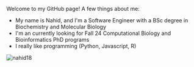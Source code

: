 Welcome to my GitHub page! A few things about me:

* My name is Nahid, and I'm a Software Engineer with a BSc degree in Biochemistry and Molecular Biology
* I'm an currently looking for Fall 24 Computational Biology and Bioinformatics PhD programs
* I really like programming (Python, Javascript, R)

<img src="https://komarev.com/ghpvc/?username=nahid18&label=Profile%20views&color=0e75b6&style=flat" alt="nahid18" />

<!--
Here are some ideas to get you started:

- 🔭 I’m currently working on ...
- 🌱 I’m currently learning ...
- 👯 I’m looking to collaborate on ...
- 🤔 I’m looking for help with ...
- 💬 Ask me about ...
- 📫 How to reach me: ...
- 😄 Pronouns: ...
- ⚡ Fun fact: ...
-->
